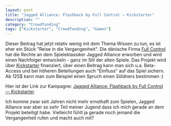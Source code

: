 ```yaml
---
layout: post
title: "Jagged Alliance: Flashback by Full Control — Kickstarter"
description: ""
category: "Crowdfunding"
tags: ["Kickstarter", "Crowdfunding", "Games"]
---
```


Dieser Beitrag hat jetzt relativ wenig mit dem Thema Wissen zu tun, es ist eher ein Stück "Reise in die Vergangenheit". Die dänische Firma <a href="http://fullcontrol.dk/">Full Control</a> hat die Rechte an dem Spieleklassiker Jagged Alliance erworben und wird einen Nachfolger entwickeln - ganz im Stil der alten Spiele. Das Projekt wird über <a href="http://kck.st/11y3qKL">Kickstarter</a> finanziert, über einen Beitrag kann man sich u.a. Beta-Access und bei höheren Beteiliungen auch "Einfluss" auf das Spiel sichern. Ab 125$ kann man zum Beispiel einen Spruch einen Söldners bestimmen :)

Hier ist der Link zur Kampagne: <a href="http://www.kickstarter.com/projects/2079547763/jagged-alliance-flashback">Jagged Alliance: Flashback by Full Control — Kickstarter</a>.

Ich komme zwar seit Jahren nicht mehr ernsthaft zum Spielen, Jagged Alliance war aber so sehr Teil meiner Jugend dass ich mich gerade an dem Projekt beteiligt habe. Vielleicht fühlt ja gerade noch jemand die Vergangenheit rufen und macht auch mit?
